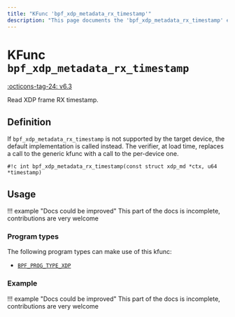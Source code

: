 ```yaml
---
title: "KFunc 'bpf_xdp_metadata_rx_timestamp'"
description: "This page documents the 'bpf_xdp_metadata_rx_timestamp' eBPF kfunc, including its definition, usage, program types that can use it, and examples."
---
```

# KFunc `bpf_xdp_metadata_rx_timestamp`

<!-- [FEATURE_TAG](bpf_xdp_metadata_rx_timestamp) -->
[:octicons-tag-24: v6.3](https://github.com/torvalds/linux/commit/3d76a4d3d4e591af3e789698affaad88a5a8e8ab)
<!-- [/FEATURE_TAG] -->

Read XDP frame RX timestamp.

## Definition

If `bpf_xdp_metadata_rx_timestamp` is not supported by the target device, the default implementation is called instead. The verifier, at load time, replaces a call to the generic kfunc with a call to the per-device one.

<!-- [KFUNC_DEF] -->
`#!c int bpf_xdp_metadata_rx_timestamp(const struct xdp_md *ctx, u64 *timestamp)`
<!-- [/KFUNC_DEF] -->

## Usage

!!! example "Docs could be improved"
    This part of the docs is incomplete, contributions are very welcome

### Program types

The following program types can make use of this kfunc:

<!-- [KFUNC_PROG_REF] -->
- [`BPF_PROG_TYPE_XDP`](../program-type/BPF_PROG_TYPE_XDP.md)
<!-- [/KFUNC_PROG_REF] -->

### Example

!!! example "Docs could be improved"
    This part of the docs is incomplete, contributions are very welcome

